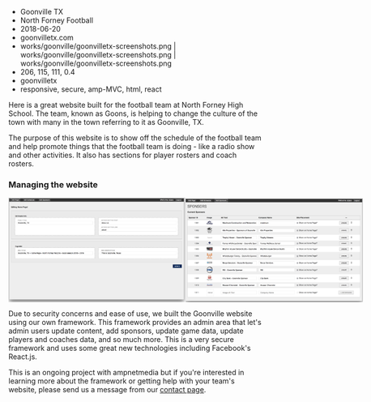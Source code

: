 * Goonville TX
* North Forney Football
* 2018-06-20
* goonvilletx.com
* works/goonville/goonvilletx-screenshots.png | works/goonville/goonvilletx-screenshots.png | works/goonville/goonvilletx-screenshots.png
* 206, 115, 111, 0.4
* goonvilletx
* responsive, secure, amp-MVC, html, react

Here is a great website built for the football team at North Forney High School. The team, known as Goons, is helping to change the culture of the town with many in the town referring to it as Goonville, TX. 

The purpose of this website is to show off the schedule of the football team and help promote things that the football team is doing - like a radio show and other activities. It also has sections for player rosters and coach rosters.

### Managing the website

<div style="display:flex; align-items:center">
<img src="/assets/img/works/goonville/goonville-admin-screenshot-2.png" alt="goonville tx website admin screenshot" width="350px" />
<img src="/assets/img/works/goonville/goonville-admin-screenshot-1.png" alt="goonville tx website admin screenshot" width="350px" />
</div>

Due to security concerns and ease of use, we built the Goonville website using our own framework. This framework provides an admin area that let's admin users update content, add sponsors, update game data, update players and coaches data, and so much more. This is a very secure framework and uses some great new technologies including Facebook's React.js.

This is an ongoing project with ampnetmedia but if you're interested in learning more about the framework or getting help with your team's website, please send us a message from our [contact page](http://ampnetmedia.com/contact/).
